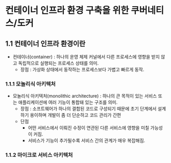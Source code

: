 # 컨테이너 인프라 환경 구축을 위한 쿠버네티스/도커

## 1.1 컨테이너 인프라 환경이란

- 컨테이너(container) : 하나의 운영 체제 커널에서 다른 프로세스에 영향을 받지 않고 독립적으로 실행되는 프로세스 상태를 의미.
    - 장점 : 가상화 상태에서 동작하는 프로세스보다 가볍고 빠르게 동작.

### 1.1.1 모놀리식 아키텍처

- 모놀리식 아키텍처(monolithic architecture) : 하나의 큰 목적이 있는 서비스 또는 애플리케이션에 여러 기능이 통합돼 있는 구조를 의미. 
    - 장점 : 소프트웨어가 하나의 결합된 코드로 구성되기 때문에 초기 단계에서 설계하기 용이하며 개발이 좀 더 단순하고 코드 관리가 간편
    - 단점 
        - 어떤 서비스에서 이뤄진 수정이 연관된 다른 서비스에 영향을 미칠 가능성이 커짐. 
        - 서비스가 기능이 추가될수록 서비스 간의 관계가 매우 복잡해짐.


### 1.1.2 마이크로 서비스 아키텍처
